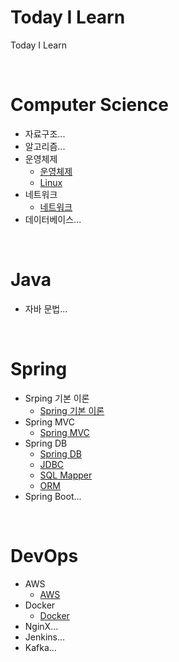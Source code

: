 # Today I Learn
Today I Learn  

<br>

# Computer Science
- 자료구조...
- 알고리즘...
- 운영체제
  - [운영체제](computer-science/%EC%9A%B4%EC%98%81%EC%B2%B4%EC%A0%9C/%EC%9A%B4%EC%98%81%EC%B2%B4%EC%A0%9C.md)
  - [Linux](computer-science/%EC%9A%B4%EC%98%81%EC%B2%B4%EC%A0%9C/linux.md)
- 네트워크
  - [네트워크](computer-science/%EB%84%A4%ED%8A%B8%EC%9B%8C%ED%81%AC/%EB%84%A4%ED%8A%B8%EC%9B%8C%ED%81%AC.md)
- 데이터베이스...

<br>

# Java
- 자바 문법...

<br>

# Spring
- Srping 기본 이론
  - [Spring 기본 이론](spring/spring-%EA%B8%B0%EB%B3%B8-%EC%9D%B4%EB%A1%A0/spring-%EA%B8%B0%EB%B3%B8-%EC%9D%B4%EB%A1%A0.md)
- Spring MVC
  - [Spring MVC](spring/spring-mvc/spring-mvc.md)
- Spring DB
  - [Spring DB](spring/spring-db/spring-db.md)
  - [JDBC](spring/spring-db/jdbc.md)
  - [SQL Mapper](spring/spring-db/sql-mapper.md)
  - [ORM](spring/spring-db/orm.md)
- Spring Boot...

<br>

# DevOps
  - AWS
    - [AWS](dev-ops/aws/aws.md)
  - Docker
    - [Docker](dev-ops/docker/docker.md)
  - NginX...
  - Jenkins...
  - Kafka...

